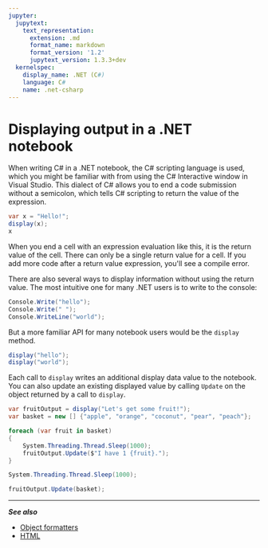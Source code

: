 ```yaml
---
jupyter:
  jupytext:
    text_representation:
      extension: .md
      format_name: markdown
      format_version: '1.2'
      jupytext_version: 1.3.3+dev
  kernelspec:
    display_name: .NET (C#)
    language: C#
    name: .net-csharp
---
```


# Displaying output in a .NET notebook


When writing C# in a .NET notebook, the C# scripting language is used, which you might be familiar with from using the C# Interactive window in Visual Studio. This dialect of C# allows you to end a code submission without a semicolon, which tells C# scripting to return the value of the expression.

```csharp
var x = "Hello!";
display(x);
x
```

When you end a cell with an expression evaluation like this, it is the return value of the cell. There can only be a single return value for a cell. If you add more code after a return value expression, you'll see a compile error.

There are also several ways to display information without using the return value. The most intuitive one for many .NET users is to write to the console:

```csharp
Console.Write("hello");
Console.Write(" ");
Console.WriteLine("world");
```

But a more familiar API for many notebook users would be the `display` method.

```csharp
display("hello");
display("world");
```

Each call to `display` writes an additional display data value to the notebook.
You can also update an existing displayed value by calling `Update` on the object returned by a call to `display`.

```csharp
var fruitOutput = display("Let's get some fruit!");
var basket = new [] {"apple", "orange", "coconut", "pear", "peach"};

foreach (var fruit in basket)
{
    System.Threading.Thread.Sleep(1000);
    fruitOutput.Update($"I have 1 {fruit}.");    
}

System.Threading.Thread.Sleep(1000);

fruitOutput.Update(basket);
```

---
**_See also_**
* [Object formatters](Object%20formatters.ipynb)
* [HTML](HTML.ipynb)

```csharp

```
